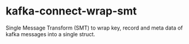 # kafka-connect-wrap-smt
Single Message Transform (SMT) to wrap key, record and meta data of kafka messages into a single struct.
